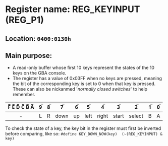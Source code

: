 # Register name: REG_KEYINPUT (REG_P1)
## Location: `0400:0130h`
## Main purpose:
- A read-only buffer whose first 10 keys represent the states of the 10 keys on the GBA console.
- The register has a value of 0x03FF when no keys are pressed, meaning the bit of the corresponding key is set to 0 when that key is pressed. These can also be nickanmed '_normally closed switches_' to help remember.

F̅ E̅ D̅ C̅ B̅ A̅ | 9̅ | 8̅ | 7̅ | 6̅ | 5̅ | 4̅ | 3̅ | 2̅ | 1̅ | 0̅
:---: | :---: | :---: | :---: | :---: | :---: | :---: | :---: | :---: | :---: | :---:
- | L | R | down | up | left | right | start | select | B | A

To check the state of a key, the key bit in the register must first be inverted before comparing, like so: `#define KEY_DOWN_NOW(key)  (~(REG_KEYINPUT) & key)`